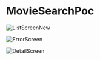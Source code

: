 # MovieSearchPoc

![ListScreenNew](https://user-images.githubusercontent.com/49944819/85283377-e523f380-b4aa-11ea-84d7-97914ec64952.png)

![ErrorScreen](https://user-images.githubusercontent.com/49944819/85283396-ee14c500-b4aa-11ea-9326-d56a765400f4.png)

![DetailScreen](https://user-images.githubusercontent.com/49944819/84876171-90e0d400-b0a4-11ea-9dab-ea557135cd97.png)

